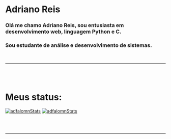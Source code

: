 # Adriano Reis

### Olá me chamo Adriano Reis, sou entusiasta em desenvolvimento web, linguagem Python e C.<br>
### Sou estudante de análise e desenvolvimento de sistemas.

<br>

---

<br>
<br>

# Meus status:

[![adfalomnStats](https://github-readme-stats.vercel.app/api?username=adfalomnlaeninfus&theme=ayu-mirage)](https://github.com/AdfalomnLaeninfus)
[![adfalomnStats](https://github-readme-stats.vercel.app/api/top-langs?username=adfalomnlaeninfus&theme=ayu-mirage)](https://github.com/AdfalomnLaeninfus)

<br>
<br>

---

